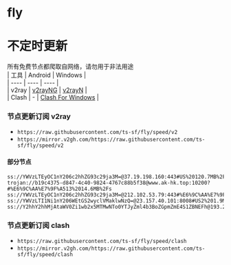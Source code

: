 # fly
# 不定时更新
所有免费节点都爬取自网络，请勿用于非法用途  
|  工具  | Android  | Windows  |  
|  ----  | ----   | ----  |  
| v2ray  | [v2rayNG](https://github.com/2dust/v2rayNG/releases) | [v2rayN](https://github.com/2dust/v2rayN/releases) |  
| Clash  | - | [Clash For Windows](https://github.com/2dust/clashN/releases) | 
  
### 节点更新订阅  v2ray
- `https://raw.githubusercontent.com/ts-sf/fly/speed/v2`  
- `https://mirror.v2gh.com/https://raw.githubusercontent.com/ts-sf/fly/speed/v2`  

#### 部分节点  
``` 
ss://YWVzLTEyOC1nY206c2hhZG93c29ja3M=@37.19.198.160:443#US%20120.7MB%2Fs
trojan://b19c4375-d847-4c40-9824-4767c88b5f38@www.ak-hk.top:10200?#%E6%9C%AA%E7%9F%A513%2014.6MB%2Fs
ss://YWVzLTEyOC1nY206c2hhZG93c29ja3M=@212.102.53.79:443#%E6%9C%AA%E7%9F%A517%207.4MB%2Fs
ss://YWVzLTI1Ni1nY206WEtGS2wyclVMaklwNzQ=@23.157.40.101:8008#US2%201.9MB%2Fs
ss://Y2hhY2hhMjAtaWV0Zi1wb2x5MTMwNTo0YTJyZml4b3BoZGpmZmE4S1ZBNEFh@193.29.139.199:8080#%E6%9C%AA%E7%9F%A538%2017.0MB%2Fs
```
### 节点更新订阅  clash
- `https://raw.githubusercontent.com/ts-sf/fly/speed/clash`  
- `https://mirror.v2gh.com/https://raw.githubusercontent.com/ts-sf/fly/speed/clash`  


